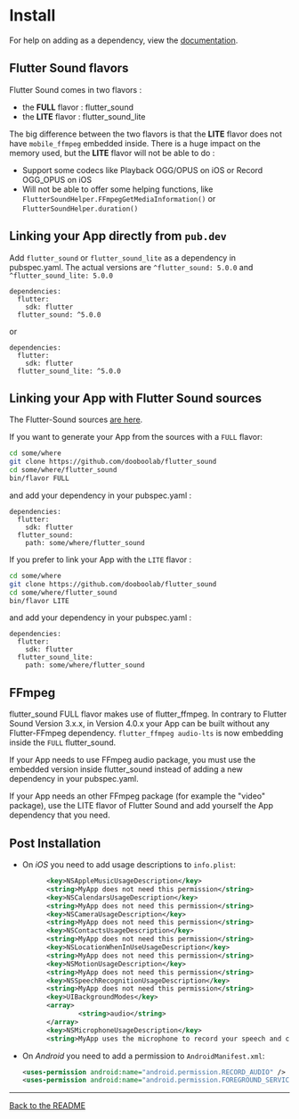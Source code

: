 
# Install

For help on adding as a dependency, view the [documentation](https://flutter.io/using-packages/).

## Flutter Sound flavors

Flutter Sound comes in two flavors :
- the **FULL** flavor : flutter_sound
- the **LITE** flavor : flutter_sound_lite

The big difference between the two flavors is that the **LITE** flavor does not have `mobile_ffmpeg` embedded inside.
There is a huge impact on the memory used, but the **LITE** flavor will not be able to do :
- Support some codecs like Playback OGG/OPUS on iOS or Record OGG_OPUS on iOS
- Will not be able to offer some helping functions, like `FlutterSoundHelper.FFmpegGetMediaInformation()` or `FlutterSoundHelper.duration()`

## Linking your App directly from `pub.dev`

Add `flutter_sound` or `flutter_sound_lite` as a dependency in pubspec.yaml. The actual versions are `^flutter_sound: 5.0.0` and `^flutter_sound_lite: 5.0.0`

```
dependencies:
  flutter:
    sdk: flutter
  flutter_sound: ^5.0.0
```
or
```
dependencies:
  flutter:
    sdk: flutter
  flutter_sound_lite: ^5.0.0
```

## Linking your App with Flutter Sound sources

The Flutter-Sound sources [are here](https://github.com/dooboolab/flutter_sound).

If you want to generate your App from the sources with a `FULL` flavor:

```sh
cd some/where
git clone https://github.com/dooboolab/flutter_sound
cd some/where/flutter_sound
bin/flavor FULL
```

and add your dependency in your pubspec.yaml :

```
dependencies:
  flutter:
    sdk: flutter
  flutter_sound:
    path: some/where/flutter_sound
```

If you prefer to link your App with the `LITE` flavor :

```sh
cd some/where
git clone https://github.com/dooboolab/flutter_sound
cd some/where/flutter_sound
bin/flavor LITE
```

and add your dependency in your pubspec.yaml :

```
dependencies:
  flutter:
    sdk: flutter
  flutter_sound_lite:
    path: some/where/flutter_sound
```


## FFmpeg

flutter_sound FULL flavor makes use of flutter_ffmpeg. In contrary to Flutter Sound Version 3.x.x, in Version 4.0.x your App can be built without any Flutter-FFmpeg dependency.
```flutter_ffmpeg audio-lts``` is now embedding inside the `FULL` flutter_sound.

If your App needs to use FFmpeg audio package, you must use the embedded version inside flutter_sound instead of adding a new dependency in your pubspec.yaml.

If your App needs an other FFmpeg package (for example the "video" package), use the LITE flavor of Flutter Sound and add yourself the App dependency that you need.


## Post Installation

- On _iOS_ you need to add usage descriptions to `info.plist`:

  ```xml
        <key>NSAppleMusicUsageDescription</key>
        <string>MyApp does not need this permission</string>
        <key>NSCalendarsUsageDescription</key>
        <string>MyApp does not need this permission</string>
        <key>NSCameraUsageDescription</key>
        <string>MyApp does not need this permission</string>
        <key>NSContactsUsageDescription</key>
        <string>MyApp does not need this permission</string>
        <key>NSLocationWhenInUseUsageDescription</key>
        <string>MyApp does not need this permission</string>
        <key>NSMotionUsageDescription</key>
        <string>MyApp does not need this permission</string>
        <key>NSSpeechRecognitionUsageDescription</key>
        <string>MyApp does not need this permission</string>
        <key>UIBackgroundModes</key>
        <array>
                <string>audio</string>
        </array>
        <key>NSMicrophoneUsageDescription</key>
        <string>MyApp uses the microphone to record your speech and convert it to text.</string>
  ```

- On _Android_ you need to add a permission to `AndroidManifest.xml`:

  ```xml
  <uses-permission android:name="android.permission.RECORD_AUDIO" />
  <uses-permission android:name="android.permission.FOREGROUND_SERVICE" />
  ```

-----------------------------------------------------------------------------------------------------------------------------------------------------------------

[Back to the README](../README.md#Installation)